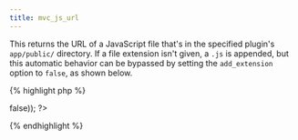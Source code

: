 ```yaml
---
title: mvc_js_url
---
```

This returns the URL of a JavaScript file that's in the specified plugin's `app/public/` directory.  If a file extension isn't given, a `.js` is appended, but this automatic behavior can be bypassed by setting the `add_extension` option to `false`, as shown below.

{% highlight php %}
<?php
// This will return a URL that looks like the following:
// http://mysite.com/wp-content/plugins/events-calendar-example/app/public/js/my_script.js
echo mvc_js_url('events-calendar-example', 'my_script');

// This will prevent the ".js" from being appended:
// http://mysite.com/wp-content/plugins/events-calendar-example/app/public/js/my_script
echo mvc_js_url('events-calendar-example', 'my_script', array('add_extension' => false));
?>
{% endhighlight %}